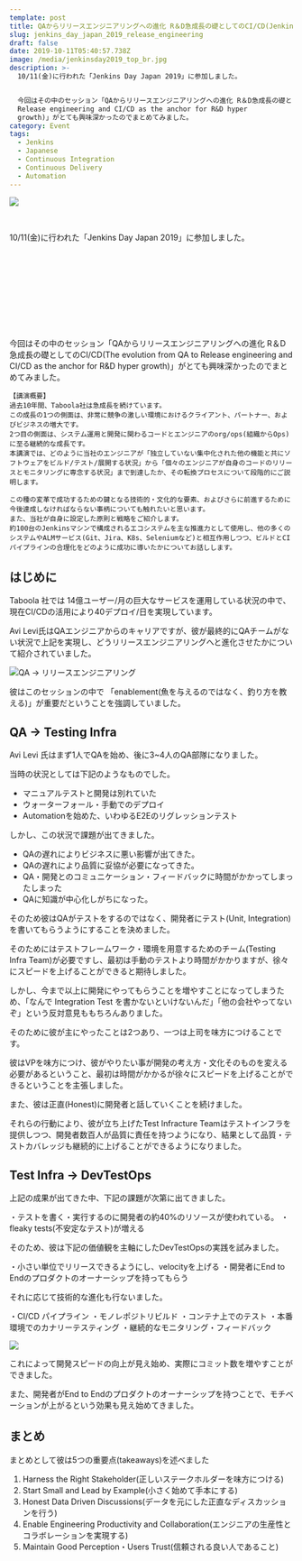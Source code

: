 ```yaml
---
template: post
title: QAからリリースエンジニアリングへの進化 R＆D急成長の礎としてのCI/CD(Jenkins Day Japan 2019)
slug: jenkins_day_japan_2019_release_engineering
draft: false
date: 2019-10-11T05:40:57.738Z
image: /media/jenkinsday2019_top_br.jpg
description: >-
  10/11(金)に行われた「Jenkins Day Japan 2019」に参加しました。


  今回はその中のセッション「QAからリリースエンジニアリングへの進化 R＆D急成長の礎としてのCI/CD(The evolution from QA to
  Release engineering and CI/CD as the anchor for R&D hyper
  growth)」がとても興味深かったのでまとめてみました。
category: Event
tags:
  - Jenkins
  - Japanese
  - Continuous Integration
  - Continuous Delivery
  - Automation
---
```

![](/media/jenkinsday2019_top_br.jpg)


<br />

10/11(金)に行われた「Jenkins Day Japan 2019」に参加しました。

<div class="iframely-embed"><div class="iframely-responsive" style="height: 140px; padding-bottom: 0;"><a href="https://cloudbees.techmatrix.jp/jenkins-day-japan2019/" data-iframely-url="//cdn.iframe.ly/api/iframe?url=https%3A%2F%2Fcloudbees.techmatrix.jp%2Fjenkins-day-japan2019%2F&key=b9fe832f5332a1c3e40cbe51810e08d3"></a></div></div>

今回はその中のセッション「QAからリリースエンジニアリングへの進化 R＆D急成長の礎としてのCI/CD(The evolution from QA to Release engineering and CI/CD as the anchor for R&D hyper growth)」がとても興味深かったのでまとめてみました。

```
【講演概要】
過去10年間、Taboola社は急成長を続けています。
この成長の1つの側面は、非常に競争の激しい環境におけるクライアント、パートナー、およびビジネスの増大です。
2つ目の側面は、システム運用と開発に関わるコードとエンジニアのorg/ops(組織からOps)に至る継続的な成長です。
本講演では、どのように当社のエンジニアが「独立していない集中化された他の機能と共にソフトウェアをビルド/テスト/展開する状況」から「個々のエンジニアが自身のコードのリリースとモニタリングに専念する状況」まで到達したか、その転換プロセスについて段階的にご説明します。

この種の変革で成功するための鍵となる技術的・文化的な要素、およびさらに前進するために今後達成しなければならない事柄についても触れたいと思います。
また、当社が自身に設定した原則と戦略をご紹介します。
約100台のJenkinsマシンで構成されるエコシステムを主な推進力として使用し、他の多くのシステムやALMサービス(Git、Jira、K8s、Seleniumなど)と相互作用しつつ、ビルドとCIパイプラインの合理化をどのように成功に導いたかについてお話しします。
```

## はじめに

Taboola 社では 14億ユーザー/月の巨大なサービスを運用している状況の中で、現在CI/CDの活用により40デプロイ/日を実現しています。

Avi Levi氏はQAエンジニアからのキャリアですが、彼が最終的にQAチームがない状況で上記を実現し、どうリリースエンジニアリングへと進化させたかについて紹介されていました。

![QA → リリースエンジニアリング](/media/screen-shot-2019-10-11-at-16.25.52.png "QA → リリースエンジニアリング")

彼はこのセッションの中で 「enablement(魚を与えるのではなく、釣り方を教える)」が重要だということを強調していました。

## QA → Testing Infra

Avi Levi 氏はまず1人でQAを始め、後に3~4人のQA部隊になりました。

当時の状況としては下記のようなものでした。

* マニュアルテストと開発は別れていた
* ウォーターフォール・手動でのデプロイ
* Automationを始めた、いわゆるE2Eのリグレッションテスト

しかし、この状況で課題が出てきました。

* QAの遅れによりビジネスに悪い影響が出てきた。
* QAの遅れにより品質に妥協が必要になってきた。
* QA・開発とのコミュニケーション・フィードバックに時間がかかってしまったしまった
* QAに知識が中心化しがちになった。

そのため彼はQAがテストをするのではなく、開発者にテスト(Unit, Integration)を書いてもらうようにすることを決めました。

そのためにはテストフレームワーク・環境を用意するためのチーム(Testing Infra Team)が必要ですし、最初は手動のテストより時間がかかりますが、徐々にスピードを上げることができると期待しました。

しかし、今まで以上に開発にやってもらうことを増やすことになってしまうため、「なんで Integration Test を書かないといけないんだ」「他の会社やってないぞ」という反対意見ももちろんありました。

そのために彼が主にやったことは2つあり、一つは上司を味方につけることです。

彼はVPを味方につけ、彼がやりたい事が開発の考え方・文化そのものを変える必要があるということ、最初は時間がかかるが徐々にスピードを上げることができるということを主張しました。

また、彼は正直(Honest)に開発者と話していくことを続けました。

それらの行動により、彼が立ち上げたTest Infracture Teamはテストインフラを提供しつつ、開発者数百人が品質に責任を持つようになり、結果として品質・テストカバレッジも継続的に上げることができるようになりました。

## Test Infra →  DevTestOps

上記の成果が出てきた中、下記の課題が次第に出てきました。

・テストを書く・実行するのに開発者の約40%のリソースが使われている。
・fleaky tests(不安定なテスト)が増える

そのため、彼は下記の価値観を主軸にしたDevTestOpsの実践を試みました。

・小さい単位でリリースできるようにし、velocityを上げる
・開発者にEnd to Endのプロダクトのオーナーシップを持ってもらう

それに応じて技術的な進化も行ないました。

・CI/CD パイプライン
・モノレポジトリビルド
・コンテナ上でのテスト
・本番環境でのカナリーテスティング
・継続的なモニタリング・フィードバック

![](/media/screen-shot-2019-10-13-at-21.14.07.png)

これによって開発スピードの向上が見え始め、実際にコミット数を増やすことができました。

また、開発者がEnd to Endのプロダクトのオーナーシップを持つことで、モチベーションが上がるという効果も見え始めてきました。

## まとめ

まとめとして彼は5つの重要点(takeaways)を述べました

1. Harness the Right Stakeholder(正しいステークホルダーを味方につける)
2. Start Small and Lead by Example(小さく始めて手本にする)
3. Honest Data Driven Discussions(データを元にした正直なディスカッションを行う)
4. Enable Engineering Productivity and Collaboration(エンジニアの生産性とコラボレーションを実現する)
5. Maintain Good Perception・Users Trust(信頼される良い人であること)
